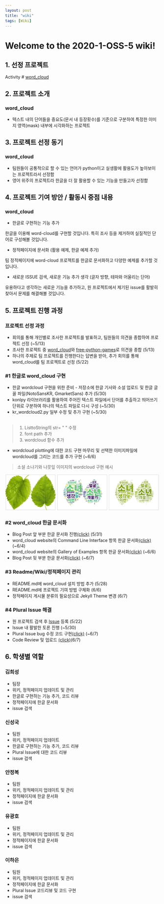 ```yaml
---
layout: post
title: "wiki"
tags: [Wiki]
---
```


# Welcome to the 2020-1-OSS-5 wiki!
## 1. 선정 프로젝트
Activity # [word_cloud](https://github.com/amueller/word_cloud)

## 2. 프로젝트 소개
### word_cloud
- 텍스트 내의 단어들을 중요도(문서 내 등장횟수)를 기준으로 구분하여 특정한 이미지 영역(mask) 내부에 시각화하는 프로젝트

## 3. 프로젝트 선정 동기
### word_cloud
- 팀원들이 공통적으로 할 수 있는 언어가 python이고 실생활에 활용도가 높아보이는 프로젝트라서 선정함
- 영어 위주의 프로젝트라 한글을 더 잘 활용할 수 있는 기능을 만들고자 선정함

## 4. 프로젝트 기여 방안 / 활동시 중점 내용
### word_cloud
- 한글로 구현하는 기능 추가

한글을 이용해 word-cloud를 구현할 것입니다. 특히 조사 등을 제거하여 실질적인 단어로 구성해볼 것입니다.

- 정적페이지에 문서화 (활용 예제, 한글 예제 추가)

팀 정적페이지에 word-cloud 프로젝트를 한글로 문서화하고 다양한 예제를 추가할 것입니다.

- 새로운 ISSUE 검색, 새로운 기능 추가 생각 (글자 방향, 테마와 어울리는 단어)

유용하다고 생각하는 새로운 기능을 추가하고, 원 프로젝트에서 제기된 issue를 활발히 찾아서 문제를 해결해볼 것입니다.  

## 5. 프로젝트 진행 과정 
### 프로젝트 선정 과정
  * 회의를 통해 개인별로 조사한 프로젝트를 발표하고, 팀원들의 의견을 종합하여 프로젝트 선정 (~5/13)
  * 조사한 프로젝트 중 [word_cloud][word_cloud]와 [free-python-games][free-python-games]로 의견을 종합 (5/13)
  * 하나의 주제로 팀 프로젝트를 진행한다는 답변을 받아, 추가 회의를 통해 word_cloud를 팀 프로젝트로 선정 (5/22)<br>
  
### #1 한글로 word_cloud 구현
  * 한글 wordcloud 구현을 위한 준비 - 저장소에 한글 기사와 소설 업로드 및 한글 글꼴 파일(NotoSansKR, GmarketSans) 추가 (5/30)
  * konlpy 라이브러리를 활용하여 주어진 텍스트 파일에서 단어를 추출하고 띄어쓰기 단위로 구분하여 하나의 텍스트 파일로 다시 구성 (~5/30)
  * kr_wordcloud2.py 일부 수정 및 추가 구현 (~5/30)<br><br>
> 1. ListtoString의 str= " " 수정<br>
> 2. font path 추가<br>
> 3. wordcloud 함수 추가<br>
  * wordcloud plotting에 대한 코드 구현 마무리 및 선택한 이미지파일에 wordcloud를 그리는 코드를 추가 구현 (~6/6)<br>
> 소설 소나기와 나뭇잎 이미지의 wordcloud 구현 예시<br>

![leaves][leaves]

### #2 word_cloud 한글 문서화
* Blog Post 앞 부분 한글 문서화 진행[(click)][doc1] (5/31)<br>
* word_cloud website의 Command Line Interface 항목 한글 문서화[(click)][doc2] (~6/4)<br>
* word_cloud website의 Gallery of Examples 항목 한글 문서화[(click)][doc3] (~6/6)<br>
* Blog Post 뒷 부분 한글 문서화[(click)][doc4] (~6/7)<br>

### #3 Readme/Wiki/정적페이지 관리
* README.md에 word_cloud 설치 방법 추가 (5/28)<br>
* README.md에 프로젝트 기여 방법 구체화 (6/6)<br>
* 정적페이지 게시물 분류의 필요성으로 Jekyll Theme 변경 (6/7)

### #4 Plural Issue 해결
* 원 프로젝트 검색 후 [Issue][issue2] 등록 (5/22)<br>
* Issue 내 활발한 토론 진행 (~5/30)<br>
* Plural Issue bug 수정 코드 구현[(click)][pr1] (~6/7)<br>
* Code Review 및 업로드 [(click)][pr2](6/7)



## 6. 학생별 역할
### 김희성
- 팀장
- 위키, 정적페이지 업데이트 및 관리
- 한글로 구현하는 기능 추가, 코드 리뷰
- 정적페이지에 한글 문서화
- issue 검색

### 신성국
- 팀원
- 위키, 정적페이지 업데이트
- 한글로 구현하는 기능 추가, 코드 리뷰
- Plural Issue에 대한 코드 리뷰
- issue 검색

### 안정복
- 팀원
- 위키, 정적페이지 업데이트 및 관리
- 정적페이지에 한글 문서화
- issue 검색

### 유광호
- 팀원
- 위키, 정적페이지 업데이트 및 관리
- 정적페이지에 한글 문서화
- issue 검색

### 이하은
- 팀원
- 위키, 정적페이지 업데이트 및 관리
- 정적페이지에 한글 문서화
- Plural Issue 코드리뷰 및 코드 구현
- issue 검색

[word_cloud]: https://github.com/amueller/word_cloud
[free-python-games]: https://github.com/grantjenks/free-python-games
[leaves]: https://github.com/20-1-skku-oss/2020-1-OSS-5/blob/master/word_cloud/kor_text/image/%EB%82%98%EB%AD%87%EC%9E%8E%EB%B9%84%EA%B5%90.jpg
[doc1]: https://20-1-skku-oss.github.io/2020-1-OSS-5/blog-post/
[doc2]: https://20-1-skku-oss.github.io/2020-1-OSS-5/installation-and-command-line-interface
[doc3]: https://20-1-skku-oss.github.io/2020-1-OSS-5/Gallery-of-Examples/
[doc4]: https://20-1-skku-oss.github.io/2020-1-OSS-5/blog-post-2/
[issue2]: https://github.com/20-1-SKKU-OSS/2020-1-OSS-5/issues/2
[pr1]: https://github.com/20-1-SKKU-OSS/2020-1-OSS-5/pull/50
[pr2]: https://github.com/20-1-SKKU-OSS/2020-1-OSS-5/pull/52
